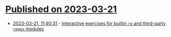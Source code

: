 # [Published on 2023-03-21](index.md)

* [2023-03-21, 11:40:31](https://lobste.rs/s/s0rnlq/interactive_exercises_for_builtin_re) - [Interactive exercises for builtin `re` and third-party `regex` modules](https://github.com/learnbyexample/TUI-apps/tree/main/PyRegexExercises)
